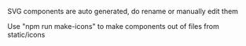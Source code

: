 SVG components are auto generated, do rename or manually edit them

Use "npm run make-icons" to make components out of files from static/icons